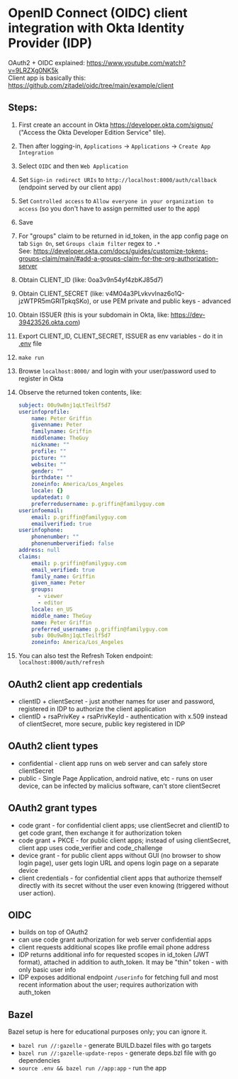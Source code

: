 # OpenID Connect (OIDC) client integration with Okta Identity Provider (IDP)

OAuth2 + OIDC explained: https://www.youtube.com/watch?v=9LRZXg0NK5k  
Client app is basically this: https://github.com/zitadel/oidc/tree/main/example/client

## Steps:

1. First create an account in Okta https://developer.okta.com/signup/ ("Access the Okta Developer Edition Service" tile).
1. Then after logging-in, `Applications` -> `Applications`  -> `Create App Integration` 
1. Select `OIDC` and then `Web Application`
1. Set `Sign-in redirect URIs` to `http://localhost:8000/auth/callback` (endpoint served by our client app)
1. Set `Controlled access` to `Allow everyone in your organization to access` (so you don't have to assign permitted user to the app)
1. Save
1. For "groups" claim to be returned in id_token, in the app config page on tab `Sign On`, set `Groups claim filter` regex to `.*`  
See: https://developer.okta.com/docs/guides/customize-tokens-groups-claim/main/#add-a-groups-claim-for-the-org-authorization-server

1. Obtain CLIENT_ID (like: 0oa3v9n54yf4zbKJ85d7)
1. Obtain CLIENT_SECRET (like: v4M04a3PLvkvvInaz6o1Q-jzWTPR5mGRITpkqSKo), or use PEM private and public keys - advanced
1. Obtain ISSUER (this is your subdomain in Okta, like: https://dev-39423526.okta.com)
1. Export CLIENT_ID, CLIENT_SECRET, ISSUER as env variables - do it in [.env](./.env) file
1. `make run`
1. Browse `localhost:8000/` and login with your user/password used to register in Okta
1. Observe the returned token contents, like:
    ```yaml
    subject: 00u9w8nj1qLtTeilf5d7
    userinfoprofile:
        name: Peter Griffin
        givenname: Peter
        familyname: Griffin
        middlename: TheGuy
        nickname: ""
        profile: ""
        picture: ""
        website: ""
        gender: ""
        birthdate: ""
        zoneinfo: America/Los_Angeles
        locale: {}
        updatedat: 0
        preferredusername: p.griffin@familyguy.com
    userinfoemail:
        email: p.griffin@familyguy.com
        emailverified: true
    userinfophone:
        phonenumber: ""
        phonenumberverified: false
    address: null
    claims:
        email: p.griffin@familyguy.com
        email_verified: true
        family_name: Griffin
        given_name: Peter
        groups:
          - viewer
          - editor
        locale: en_US
        middle_name: TheGuy
        name: Peter Griffin
        preferred_username: p.griffin@familyguy.com
        sub: 00u9w8nj1qLtTeilf5d7
        zoneinfo: America/Los_Angeles
    ```
1. You can also test the Refresh Token endpoint: `localhost:8000/auth/refresh`

## OAuth2 client app credentials

- clientID + clientSecret - just another names for user and password, registered in IDP to authorize the client application
- clientID + rsaPrivKey + rsaPrivKeyId - authentication with x.509 instead of clientSecret, more secure, public key registered in IDP

## OAuth2 client types

* confidential - client app runs on web server and can safely store clientSecret
* public - Single Page Application, android native, etc - runs on user device, can be infected by malicius software, can't store clientSecret

## OAuth2 grant types

* code grant - for confidential client apps; use clientSecret and clientID to get code grant, then exchange it for authorization token
* code grant + PKCE - for public client apps; instead of using clientSecret, client app uses code_verifier and code_challenge
* device grant - for public client apps without GUI (no browser to show login page), user gets login URL and opens login page on a separate device
* client credentials - for confidential client apps that authorize themself directly with its secret without the user even knowing (triggered without user action).

## OIDC

* builds on top of OAuth2
* can use code grant authorization for web server confidential apps
* client requests additional scopes like profile email phone address
* IDP returns additional info for requested scopes in id_token (JWT format), attached in addition to auth_token. It may be "thin" token - with only basic user info
* IDP exposes additional endpoint `/userinfo` for fetching full and most recent information about the user; requires authorization with auth_token

## Bazel

Bazel setup is here for educational purposes only; you can ignore it.  
* `bazel run //:gazelle` - generate BUILD.bazel files with go targets
* `bazel run //:gazelle-update-repos` - generate deps.bzl file with go dependencies
* `source .env && bazel run //app:app` - run the app